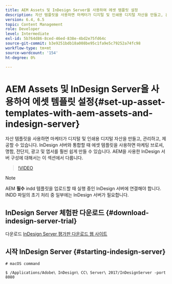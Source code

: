 ```yaml
---
title: AEM Assets 및 InDesign Server을 사용하여 에셋 템플릿 설정
description: 자산 템플릿을 사용하면 마케터가 디지털 및 인쇄용 디지털 자산을 만들고, 관리하고, 제공할 수 있습니다. InDesign 서버와 통합할 때 에셋 템플릿을 사용하면 마케팅 브로셔, 명함, 전단지, 광고 및 엽서를 훨씬 쉽게 만들 수 있습니다. AEM을 사용한 InDesign 서버 구성에 대해서는 이 섹션에서 다룹니다.
version: 6.4, 6.5
topic: Content Management
role: Developer
level: Intermediate
exl-id: 5b764d86-8ced-46ed-838e-4bd2e75fd64c
source-git-commit: b3e9251bdb18a008be95c1fa9e5c79252a74fc98
workflow-type: tm+mt
source-wordcount: '154'
ht-degree: 0%

---
```


# AEM Assets 및 InDesign Server을 사용하여 에셋 템플릿 설정{#set-up-asset-templates-with-aem-assets-and-indesign-server}

자산 템플릿을 사용하면 마케터가 디지털 및 인쇄용 디지털 자산을 만들고, 관리하고, 제공할 수 있습니다. InDesign 서버와 통합할 때 에셋 템플릿을 사용하면 마케팅 브로셔, 명함, 전단지, 광고 및 엽서를 훨씬 쉽게 만들 수 있습니다. AEM을 사용한 InDesign 서버 구성에 대해서는 이 섹션에서 다룹니다.

>[!VIDEO](https://video.tv.adobe.com/v/17069?quality=12&learn=on)

>[!NOTE]
>
>AEM **필수** indd 템플릿을 업로드할 때 실행 중인 InDesign 서버에 연결해야 합니다. INDD 파일의 초기 처리 중 일부에는 InDesign 서버가 필요합니다.

## InDesign Server 체험판 다운로드 {#download-indesign-server-trial}

다운로드 [InDesign Server 평가판 다운로드 웹 사이트](https://www.adobeprerelease.com/)

## 시작 InDesign Server {#starting-indesign-server}

```shell
# macOS command

$ /Applications/Adobe\ InDesign\ CC\ Server\ 2017/InDesignServer -port 8080
```
